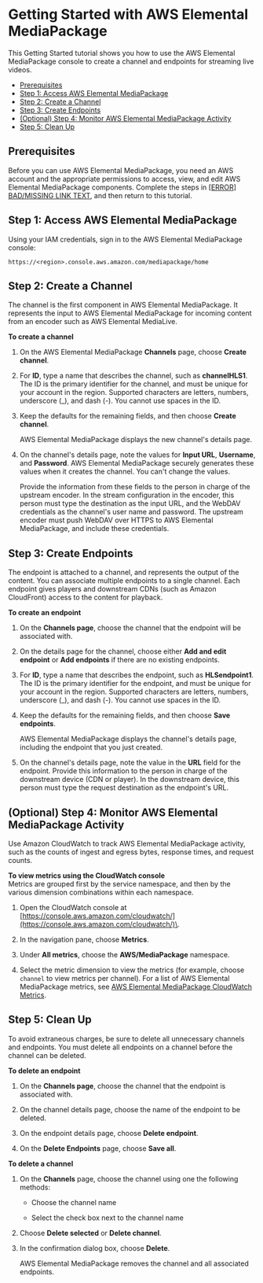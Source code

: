 # Getting Started with AWS Elemental MediaPackage<a name="getting-started"></a>

This Getting Started tutorial shows you how to use the AWS Elemental MediaPackage console to create a channel and endpoints for streaming live videos\.


+ [Prerequisites](#create-iam)
+ [Step 1: Access AWS Elemental MediaPackage](#access-emp)
+ [Step 2: Create a Channel](#create-channel)
+ [Step 3: Create Endpoints](#create-endpoint)
+ [\(Optional\) Step 4: Monitor AWS Elemental MediaPackage Activity](#monitor-emp)
+ [Step 5: Clean Up](#clean-up)

## Prerequisites<a name="create-iam"></a>

Before you can use AWS Elemental MediaPackage, you need an AWS account and the appropriate permissions to access, view, and edit AWS Elemental MediaPackage components\. Complete the steps in [[ERROR] BAD/MISSING LINK TEXT](setting-up.md), and then return to this tutorial\.

## Step 1: Access AWS Elemental MediaPackage<a name="access-emp"></a>

Using your IAM credentials, sign in to the AWS Elemental MediaPackage console:

```
https://<region>.console.aws.amazon.com/mediapackage/home
```

## Step 2: Create a Channel<a name="create-channel"></a>

The channel is the first component in AWS Elemental MediaPackage\. It represents the input to AWS Elemental MediaPackage for incoming content from an encoder such as AWS Elemental MediaLive\. 

**To create a channel**

1. On the AWS Elemental MediaPackage **Channels** page, choose **Create channel**\.

1. For **ID**, type a name that describes the channel, such as **channelHLS1**\. The ID is the primary identifier for the channel, and must be unique for your account in the region\. Supported characters are letters, numbers, underscore \(\_\), and dash \(\-\)\. You cannot use spaces in the ID\.

1. Keep the defaults for the remaining fields, and then choose **Create channel**\.

   AWS Elemental MediaPackage displays the new channel's details page\.

1. On the channel's details page, note the values for **Input URL**, **Username**, and **Password**\. AWS Elemental MediaPackage securely generates these values when it creates the channel\. You can't change the values\. 

   Provide the information from these fields to the person in charge of the upstream encoder\. In the stream configuration in the encoder, this person must type the destination as the input URL, and the WebDAV credentials as the channel's user name and password\. The upstream encoder must push WebDAV over HTTPS to AWS Elemental MediaPackage, and include these credentials\.

## Step 3: Create Endpoints<a name="create-endpoint"></a>

The endpoint is attached to a channel, and represents the output of the content\. You can associate multiple endpoints to a single channel\. Each endpoint gives players and downstream CDNs \(such as Amazon CloudFront\) access to the content for playback\. 

**To create an endpoint**

1. On the **Channels page**, choose the channel that the endpoint will be associated with\.

1. On the details page for the channel, choose either **Add and edit endpoint** or **Add endpoints** if there are no existing endpoints\.

1. For **ID**, type a name that describes the endpoint, such as **HLSendpoint1**\. The ID is the primary identifier for the endpoint, and must be unique for your account in the region\. Supported characters are letters, numbers, underscore \(\_\), and dash \(\-\)\. You cannot use spaces in the ID\.

1. Keep the defaults for the remaining fields, and then choose **Save endpoints**\.

   AWS Elemental MediaPackage displays the channel's details page, including the endpoint that you just created\.

1. On the channel's details page, note the value in the **URL** field for the endpoint\. Provide this information to the person in charge of the downstream device \(CDN or player\)\. In the downstream device, this person must type the request destination as the endpoint's URL\.

## \(Optional\) Step 4: Monitor AWS Elemental MediaPackage Activity<a name="monitor-emp"></a>

Use Amazon CloudWatch to track AWS Elemental MediaPackage activity, such as the counts of ingest and egress bytes, response times, and request counts\.

**To view metrics using the CloudWatch console**  
Metrics are grouped first by the service namespace, and then by the various dimension combinations within each namespace\.

1. Open the CloudWatch console at [https://console.aws.amazon.com/cloudwatch/](https://console.aws.amazon.com/cloudwatch/)\.

1. In the navigation pane, choose **Metrics**\.

1. Under **All metrics**, choose the **AWS/MediaPackage** namespace\.

1. Select the metric dimension to view the metrics \(for example, choose `channel` to view metrics per channel\)\. For a list of AWS Elemental MediaPackage metrics, see [AWS Elemental MediaPackage CloudWatch Metrics](monitoring-cloudwatch.md#metrics)\.

## Step 5: Clean Up<a name="clean-up"></a>

To avoid extraneous charges, be sure to delete all unnecessary channels and endpoints\. You must delete all endpoints on a channel before the channel can be deleted\.

**To delete an endpoint**

1. On the **Channels page**, choose the channel that the endpoint is associated with\.

1. On the channel details page, choose the name of the endpoint to be deleted\.

1. On the endpoint details page, choose **Delete endpoint**\.

1. On the **Delete Endpoints** page, choose **Save all**\.

**To delete a channel**

1. On the **Channels** page, choose the channel using one the following methods: 

   + Choose the channel name

   + Select the check box next to the channel name

1. Choose **Delete selected** or **Delete channel**\.

1. In the confirmation dialog box, choose **Delete**\.

   AWS Elemental MediaPackage removes the channel and all associated endpoints\.